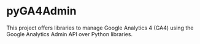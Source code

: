 # pyGA4Admin
This project offers libraries to manage Google Analytics 4 (GA4) using the Google Analytics Admin API over Python libraries.
